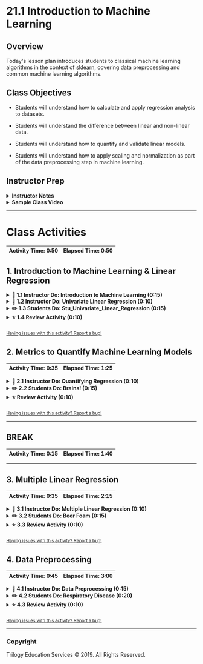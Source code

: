 # 21.1 Introduction to Machine Learning

## Overview

Today's lesson plan introduces students to classical machine learning algorithms in the context of [sklearn](http://scikit-learn.org/stable/), covering data preprocessing and common machine learning algorithms.

## Class Objectives

* Students will understand how to calculate and apply regression analysis to datasets.

* Students will understand the difference between linear and non-linear data.

* Students will understand how to quantify and validate linear models.

* Students will understand how to apply scaling and normalization as part of the data preprocessing step in machine learning.

## Instructor Prep

<details>
  <summary><strong>Instructor Notes</summary></strong>

* **INSTRUCTOR CONTENT NOTE:** If your class learned MySQL content (and _not_ PostgreSQL) during Unit 9, please teach Units 21, 22, and 23 using the `april/archived-content` branch by inputting `git checkout april/archived-content` in your terminal. You can continue to use the archive branch until the end of your course.

* Today's class introduces students to machine learning through the Scikit-Learn library. Scikit-Learn provides a consistent interface for all of their models that students should find encouraging.

* Some of the material today may feel repetitive (regression analysis), but it is important that students have a solid foundation in regression analysis both as a primary skill and as a building block for other machine learning algorithms.

* It is important to stress that the concept of creating a model, fitting (training) that model to the data, and then using it to make predictions has become the standard paradigm used in many modern machine learning libraries. This common interface makes it easy to experiment with new algorithms and libraries when exploring machine learning solutions. Students will learn that there is no single "right algorithm" to use for any particular dataset or problem and that experimentation and validation is often preferred. Students will learn to quantify and validate the performance of many models on a dataset to determine which model may be best suited for their needs.

* Please reference our [Student FAQ](../../../05-Instructor-Resources/README.md#unit-21-machine-learning) for answers to questions frequently asked by students of this program. If you have any recommendations for additional questions, feel free to log an issue or a pull request with your desired additions.

* Have your TAs refer to the [Time Tracker](TimeTracker.xlsx) to stay on track.

* Lastly, as a reminder these slideshows are for instructor use only - when distributing slides to students, please first export the slides to a PDF file. You may then distribute the PDF file through Slack.

</details>


<details>
  <summary><strong>Sample Class Video</strong></summary>

* To view an example class lecture visit (Note video may not reflect latest lesson plan): [Class Video](https://codingbootcamp.hosted.panopto.com/Panopto/Pages/Viewer.aspx?id=9644eee9-4673-4107-bfc7-a89100f924ba)

</details>

- - -

# Class Activities

| Activity Time:       0:50 |  Elapsed Time:      0:50  |
|---------------------------|---------------------------|


## 1. Introduction to Machine Learning & Linear Regression

<details>
  <summary><strong> 📣 1.1 Instructor Do: Introduction to Machine Learning (0:15)</strong></summary>

* Step through the introduction to machine learning [slideshow](https://drive.google.com/open?id=157zggSgnaPyNHjDFlpMScMG-IMxZRYMhy34oKDcyfd0) slides 1-26.

</details>

<details>
  <summary><strong> 📣 1.2 Instructor Do: Univariate Linear Regression (0:10)</strong></summary>

* **Files**:
  [Ins_Univariate_Linear_Regression_Sklearn.ipynb](Activities/01-Ins_Univariate_Linear_Regression_Sklearn/Solved/Ins_Univariate_Linear_Regression_Sklearn.ipynb)

* Start this activity by walking students through the [slideshow](https://drive.google.com/open?id=157zggSgnaPyNHjDFlpMScMG-IMxZRYMhy34oKDcyfd0) slides 27-33. Be sure to cover the following talking points:

* Explain that the best way to warm up to machine learning is to revisit an algorithm we are already familiar with - linear regression.

* Explain that linear regression is one of the fundamental algorithms in machine learning and is often used as a building block for other Machine Learning algorithms such as neural networks and deep learning.

* Ask a student if they can define linear regression again.

  * Remind students that linear regression is used in data science to model and predict the relationship between dependent and independent factors. Simple linear regression tries to predict a dependent variable from one single independent variable (also referred to as a feature or factor in machine learning). In contrast, multiple linear regression tries to predict a dependent variable from multiple independent features.

  * Remind students that linear regression calculates the coefficients for the slope and intercept to create a linear equation - **y = mx +b**.

    * However when dealing with polynomials and features, linear regression attempts to determine a coefficient for each feature. In other words linear regression calculates a weighted value for each feature in order to determine an optimal linear equation.

* Explain that linear Regression is fast! If the problem can be solved with linear regression, that it is often more efficient and economical to use LR over a more complex model such as deep learning.

  * Many data scientists start with a linear regression model and only move onto a more complex algorithm if their data proves to be truly non-linear.

* Open the [Jupyter Notebook file](Activities/01-Ins_Univariate_Linear_Regression_Sklearn/Solved/Ins_Univariate_Linear_Regression_Sklearn.ipynb) and walk through the code.

  * Explain that we will use a Sklearn function called `make_regression` to generate some test data.

    * Walk through the parameter list for `make_regression` and explain that we are defining 20 samples (rows) with 1 feature (column) and some noise and bias.

  * Use Matplotlib to plot the data and show the linear trend.

    * Explain that as X increases, y increases by a rate that is roughly constant.

      ![trend.png](Images/trend.png)

  * Explain that linear data can also have a negative trend; as the independent value (x) increases, the dependent value (y) decreases.

* Show the formula for Univariate Linear Regression and explain that this is just finding a line that best fits the data.

  ![linear_regression.jpg](Images/linear_regression.jpg)

* Use the home price example to illustrate the process of acquiring new data (a new house on the market) and using linear regression to predict the home price.

  ![predict_prices_3.png](Images/predict_prices_3.png)

* Briefly discuss non-linear data using the examples provided in the slideshow.

  ![nonlinear.png](Images/nonlinear.png)

* Model - Fit - Predict

  * Explain that many popular machine learning libraries follow a model - fit - predict pattern. Walk the students through an example of this using Linear Regression in sklearn.

    ![sklearn_api.png](Images/sklearn_api.png)

  * Explain that we are going to import `LinearRegression` from Sklearn and instantiate a model from it.

  * Explain that once we have a model instantiated, we need to fit the model to the data. This is the training process.

    * Explain that the goal with training is to find the slope and intercept that best represents the data (fitting a line to the data).

  * Show the slope and intercept for the model using `model.coef_` for the slope and `model.intercept_` for the y-axis intercept.

    ![coeff.png](Images/coeff.png)

  * Explain that we can now use the line to make predictions for new inputs. We now have a model that can take any value of X and calculate a value of y that follows the trend of the original data.

  * The format for passing values into `model.predict()` is a list of lists.

  ```python
  y_min_predicted = model.predict([[x_min]])
  y_max_predicted = model.predict([[x_max]])
  ```

  * Compare the first prediction to the original output value. These two values should be very close to each other because the model represents the trend of the original data.

  * Use the min and max values for X to make predictions for y. Compare that to the original data to show that they should be fairly close in value.

  * Plot the original data vs the predicted min and max values. This will visually show how well the model fits the original data.

    ![line_fit.png](Images/line_fit.png)

</details>

<details>
  <summary><strong> ✏️ 1.3 Students Do: Stu_Univariate_Linear_Regression (0:15)</summary></strong>

* In this activity, students calculate a regression line using a dataset of LSD drug concentrations vs. math scores.

* **File**: [Stu_LSD.ipynb](Activities/02-Stu_LSD/Unsolved/Stu_LSD.ipynb)

* **Instructions:** [README.md](Activities/02-Stu_LSD/README.md)

  * Start by creating a scatter plot of the data to visually see if any linear trend exists.

  * Next, use sklearn's linear regression model and fit the model to the data.

    * Print the weight coefficients and the y-axis intercept for the trained model.

  * Calculate the `y_min` and `y_max` values using `model.predict`

  * Plot the model fit line using `[x_min[0], x_max[0]], [y_min[0], y_max[0]]`

</details>

<details>
  <summary><strong> ⭐ 1.4 Review Activity (0:10) </summary></strong>

* Reassure students that it's okay if this was difficult. The Sklearn and TensorFlow libraries share a common API, so once you master the `Model-Fit-Predict` steps, it is easy to switch to other Machine Learning Models later one. They will get plenty of practice with this today!

* Open up [Stu_LSD.ipynb](Activities/02-Stu_LSD/Solved/Stu_LSD.ipynb).

* During the review, highlight the following points:

  * Show how to assign the data and target to variables `X` and `y`.

    * Explain that it is not necessary to use `X` and  `y`, but it does provide a consistent set of variable names to use with our models.

    * Explain that we have to call `reshape(-1, 1)` to format the array for sklearn. This is only necessary for 1-dimensional array.

    ![reshape.png](Images/reshape.png)

    * Explain that the `x_min` and `x_max` values are transformed to fit the list of lists formats required for `model.predict()`.

  ```python
  x_min = np.array([[X.min()]])
  x_max = np.array([[X.max()]])
  print(f"Min X Value: {x_min}")
  print(f"Max X Value: {x_max}")
  ```

  * Plot **x** and **y** to show the linear trend in the data.

    * Point out that it is ok to have a negative slope in this case. The data still follows a linear trend.

      ![negative_trend.png](Images/negative_trend.png)

  * Show how to instantiate and fit a model to the data.

  * Print the slope and intercept values and remind students that we are simply defining the equation for the line.

  * Plot the line and the original data to show visually how well the line fits the model.

  * Ask students what it might mean if the line did not appear to match the data well. Explain that it may indicate that the model was not a good fit, or that there were errors somewhere in the code.

    ![lsd_regression_line.png](Images/lsd_regression_line.png)

</details>

<sub>[Having issues with this activity? Report a bug!](https://bit.ly/2XfJb9E)</sub>

## 2. Metrics to Quantify Machine Learning Models

| Activity Time:       0:35 |  Elapsed Time:      1:25  |
|---------------------------|---------------------------|

<details>
  <summary><strong> 📣 2.1 Instructor Do: Quantifying Regression (0:10) </summary></strong>

* In this activity, two popular metrics to quantify their machine learning models are shown. The importance of validation by splitting data into training and testing sets is also covered.

* Open the [slideshow](https://drive.google.com/open?id=157zggSgnaPyNHjDFlpMScMG-IMxZRYMhy34oKDcyfd0) to go over slides 33-39 and open [Ins_Quantifying_Regression.ipynb](Activities/03-Ins_Quantifying_Regression/Solved/Ins_Quantifying_Regression.ipynb) in Jupyter Notebook.

* Quantification

  * Go over slide 28 while explaining that more than visual confirmation of a model is necessary to judge its strength. The model must be quantified. Two common quantification scores are **Mean Squared Error (MSE)** and **R Squared (R2)**.

  * Sklearn provides functions to calculate these metrics.

  * Switch to [Ins_Quantifying_Regression.ipynb](Activities/03-Ins_Quantifying_Regression/Solved/Ins_Quantifying_Regression.ipynb) to show how to use `sklearn.metrics` to calculate the **MSE** and **R2** scores.

  * Point out that a "good" MSE score will be close to zero while a "good" R2 Score will be close to 1.

  * Explain that R2 is the default score for a majority of Sklearn models. It can be calculated directly from the model using `model.score`.

* Validation

  * Switch back to the [slideshow](https://drive.google.com/open?id=157zggSgnaPyNHjDFlpMScMG-IMxZRYMhy34oKDcyfd0) and go over slides 29-32.

  * In order to understand how the model performs on new data, the data is split into training and testing datasets. The model is fit (trained) using training data, and scored/validated using the testing data.  This gives an unbiased measure of model effectiveness.

  * This train/test splitting is so common that Sklearn provides a mechanism for doing this. Show students how to use the `train_test_split` function to split the data into training and testing data using [Ins_Quantifying_Regression.ipynb](Activities/03-Ins_Quantifying_Regression/Solved/Ins_Quantifying_Regression.ipynb).

</details>

<details>
  <summary><strong> ✏️ 2.2 Students Do: Brains! (0:15) </summary></strong>

* In this activity, students calculate a regression line to predict head size vs. brain weight.

* **File**: [Stu_Brains.ipynb](Activities/04-Stu_Brains/Unsolved/Stu_Brains.ipynb)

* **Instructions:** [README.md](Activities/04-Stu_Brains/README.md)

  * Start by creating a scatter plot of the data to visually see if any linear trend exists.

  * Split the data into training and testing using sklearn's `train_test_split` function.

  * Next, use sklearn's linear regression model and fit the model to the training data.

  * Use the test data to make new predictions. Calculate the MSE and R2 score for those predictions.

  * Use `model.score` to calculate the the R2 score for the test data.

  </details>

<details>
  <summary><strong> ⭐ Review Activity (0:10) </summary></strong>

* Remind students that the data must be reshaped because sklearn expects the data in a particular format.

* Ask the students why the MSE score is so large. Explain that this is because MSE is not upper bounded. Optionally, slack out the formula for [MSE](https://en.wikipedia.org/wiki/Mean_squared_error).

* Highlight is that the model should always perform better on the training set than the testing set. This because the model was trained on the training data and not on the testing data. Intuitively, the model should perform better on data that it has seen before versus data it has not seen.

* Note that `r2_score` and `model.score` produce the same R2 score.

</details>

<sub>[Having issues with this activity? Report a bug!](https://bit.ly/39U969i)</sub>


- - -

## BREAK

| Activity Time:       0:15 |  Elapsed Time:      1:40  |
|---------------------------|---------------------------|

- - -

## 3. Multiple Linear Regression

| Activity Time:       0:35 |  Elapsed Time:      2:15  |
|---------------------------|---------------------------|

<details>
  <summary><strong> 📣 3.1 Instructor Do: Multiple Linear Regression (0:10)</summary></strong>

* In this activity, we discuss multiple (multi-feature) linear regression.

  * Explain that multiple linear regression is linear regression using multiple input features. Use the house price example as an analogy. Linear regression could predict the price of a home dependent on one feature: square feet.  Multiple linear regression allows multiple inputs such as the number of bedrooms, number of bathrooms, as well as square feet.

      ![multiple_regression.png](Images/multiple_regression.png)

  * Explain that with multiple linear regression, it becomes hard to visualize the linear trends in the data. We need to rely on our regression model to correctly fit a line. Sklearn uses the Ordinary Least Squares method for fitting the line. Luckily for us, the api to the linear model is exactly the same as before! We simply fit our data to our n-dimensional X array.

      ![3dplot.png](Images/3dplot.png)

* Residuals

  * Explain that with multi-dimensional data, we need a new way to visualize our model performance. In this example, we use a residual plot to check our prediction performance. Residuals are the difference between the true values of y and the predicted values of y.

      ![residuals.png](Images/residuals.png)

</details>

<details>
  <summary><strong> ✏️ 3.2 Students Do: Beer Foam (0:15) </summary></strong>

* **File**: [Stu_Beer_Foam.ipynb](Activities/06-Stu_Beer_Foam/Unsolved/Stu_Beer_Foam.ipynb)

</details>

<details>
  <summary><strong> ⭐ 3.3 Review Activity (0:10) </summary></strong>

* Explain that we are now using 2 features for our X data, `foam` and `beer`. Using more than one feature (independent variable) is considered multiple regression.

* Show that our api is the same. That is, we still use the model, fit, predict interface with sklearn. Only the dimensionality of the data has changed. Point out that we do not have to `reshape` our X data because it is already in the format that sklearn expects. Only 1 dimensional input vectors have to be reshaped.

* Explain that we will often see a higher r2 score using multiple regression over simple (1 independent variable) regression. This is because we are using more data to make our predictions.

* Show the residual plot for this model using both training and testing data. We do have outliers in this plot which may indicate that our model would not perform as expected. It's hard to say without testing with more data points.

    ![residuals_beer_foam.png](Images/residuals_beer_foam.png)

</details>

<sub>[Having issues with this activity? Report a bug!](https://bit.ly/2Vbp0Hf)</sub>

## 4. Data Preprocessing

| Activity Time:       0:45 |  Elapsed Time:      3:00  |
|---------------------------|---------------------------|

<details>
  <summary><strong> 📣 4.1 Instructor Do: Data Preprocessing (0:15) </summary></strong>


* This activity discusses several important data pre-processing techniques necessary for many machine learning algorithms.

  * The first big concept is how to convert text and categorical data to numeric features. Most algorithms cannot use features with string values, they must be converted to a numerical representation.

      ![categorical_data.png](Images/categorical_data.png)

    * Label encoding is one approach where each category is encoded as an integer value. However, certain machine learning algorithms are sensitive to integer encoding.

      ![label_encoding.png](Images/label_encoding.png)

    * The Pandas `get_dummies` function should be sufficient for most situations and can be applied to the entire dataframe at once.

      * Explain that Pandas `get_dummies` function encodes each categorical variable into a series of columns - one column for each unique value in a categorical column

      * Point out that each row has one categorical column that is a one, all others are zero. This preprocessing transformation is known as `one-hot encoding`.

      * Caution students that when it comes to one-hot encoding we need to be careful that no two encoded columns are perfectly correlated, also known as `collinear`.

      * Explain that if two features are colinear, the model will get confused and weigh the categorical features more than other numerical features - this phenomenon is known as a `dummy trap`. Dummy traps are most likely to happen when encoding categorical features with two values (known as dichotomous or binary features).

      * Reassure students we can avoid the dummy trap by removing one encoded column for each categorical feature.

    * Note that in our example dataframe our gender column is considered to be a binary feature because there are only two options - male and female. In contrast the age column has many categorical "bins" that represent the different age groups.

      * In other words, the gender feature is more at risk of the dummy trap than the age feature.

  * The second big concept is scaling and normalization. The primary motivation for scaling is to shift all features to the same numeric scale so that large numerical values do not bias the error calculations during the training cycles.

    * It is recommended to split your data into training and testing data before fitting the scaling models. This is so that you do not bias your results by using the testing data to calculate the scale. The test data should be completely independent of the training step.

    * The Sklearn developers recommend using standard scaler when you do not know anything about your data.

      ![standard_scaler.png](Images/standard_scaler.png)

    * Another common scaling technique is MinMax scaling where values are scaled from 0 to 1.

      ![minmax_scaler.png](Images/minmax_scaler.png)

    * The only time that you may not want to scale is if the magnitudes of your input features has significance that needs to be preserved (i.e. Pixel values in the MNIST handwriting recognition dataset).

    * Note that scaling and normalization will often result in much more reasonable MSE values.

</details>

<details>
  <summary><strong> ✏️ 4.2 Students Do: Respiratory Disease (0:20)</summary></strong>

* **File**: [Stu_Respiratory_Disease.ipynb](Activities/08-Stu_Respiratory_Disease/Unsolved/Stu_Respiratory_Disease.ipynb)

</details>

<details>
  <summary><strong> ⭐ 4.3 Review Activity (0:10)</summary></strong>

* Explain that our dataset has categorical values for the columns `sex` and `smoker`. We need to use the pandas `get_dummies` function to convert these to binary values.

  * Remind students that `get_dummies` will automatically create new columns for each category.

* Remind students that we need to fit our scaler model to the training data only. We do not use the testing data because we do not want to bias our scaler with the testing data.

  * Show that we can then apply the scaler model to our training and testing data.

* Explain that though we didn't explicitly cover `Lasso`, `Ridge`, and `ElasticNet`, these algorithms follow the same `model->fit->predict` pattern consistent with linear regression.

    ![linear-models.png](Images/linear-models.png)

* Point out that all four of the models had similar performance for this particular dataset, but that may not always be the case. It's very common in machine learning to test several models on your dataset to see which model has the best performance. In this case, there were no significant advantages to using more complicated algorithms, so linear regression is probably still the best choice.

</details>

<sub>[Having issues with this activity? Report a bug!](https://bit.ly/3aTsOUh)</sub>

- - -

### Copyright

Trilogy Education Services © 2019. All Rights Reserved.
